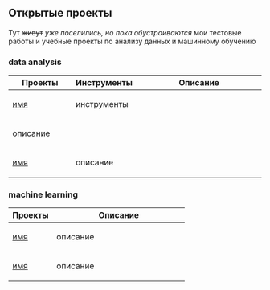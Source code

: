 ## Открытые проекты
Тут ~~живут~~ _уже поселились, но пока обустраиваются_ мои тестовые работы и учебные проекты по анализу данных и машинному обучению

### data analysis

<table width="100%" valign="top">
<thead>

<tr>
<th width="25%">Проекты</th>
<th width="25%">Инструменты</th>
<th>Описание</th>
</tr>

</thead>
<tbody>
<tr>
<td>

[имя](./путь)
</td>
<td>

инструменты

</td>
</tr>
</td>
<td>

описание

</td>
</tr>

<tr>
<td>

[имя](./путь)

</td>
<td>

описание

</td>
</tr>



</td>
</tr>
</tbody>
</table>

### machine learning

<table width="100%" valign="top">
<thead>

<tr>
<th width="25%">Проекты</th>
<th>Описание</th>
</tr>

</thead>
<tbody>
<tr>
<td>

[имя](./путь)

</td>
<td>

описание

</td>
</tr>

<tr>
<td>

[имя](./путь)

</td>
<td>

описание

</td>
</tr>



</td>
</tr>
</tbody>
</table>

